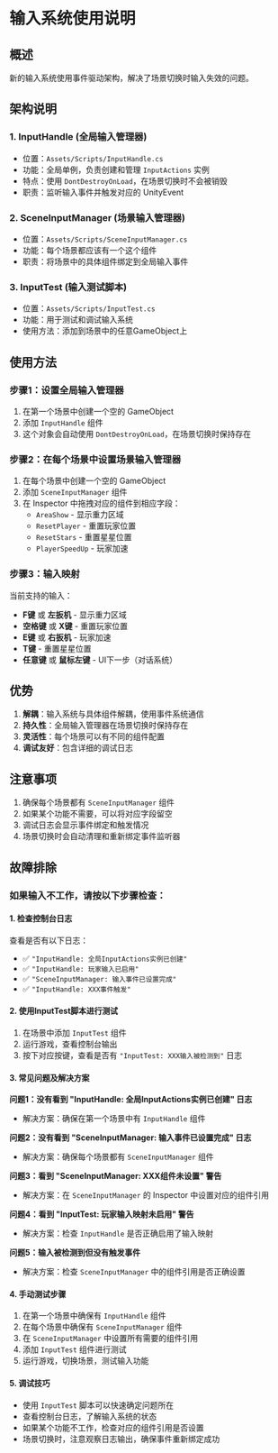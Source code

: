 # 输入系统使用说明

## 概述
新的输入系统使用事件驱动架构，解决了场景切换时输入失效的问题。

## 架构说明

### 1. InputHandle (全局输入管理器)
- 位置：`Assets/Scripts/InputHandle.cs`
- 功能：全局单例，负责创建和管理 `InputActions` 实例
- 特点：使用 `DontDestroyOnLoad`，在场景切换时不会被销毁
- 职责：监听输入事件并触发对应的 UnityEvent

### 2. SceneInputManager (场景输入管理器)
- 位置：`Assets/Scripts/SceneInputManager.cs`
- 功能：每个场景都应该有一个这个组件
- 职责：将场景中的具体组件绑定到全局输入事件

### 3. InputTest (输入测试脚本)
- 位置：`Assets/Scripts/InputTest.cs`
- 功能：用于测试和调试输入系统
- 使用方法：添加到场景中的任意GameObject上

## 使用方法

### 步骤1：设置全局输入管理器
1. 在第一个场景中创建一个空的 GameObject
2. 添加 `InputHandle` 组件
3. 这个对象会自动使用 `DontDestroyOnLoad`，在场景切换时保持存在

### 步骤2：在每个场景中设置场景输入管理器
1. 在每个场景中创建一个空的 GameObject
2. 添加 `SceneInputManager` 组件
3. 在 Inspector 中拖拽对应的组件到相应字段：
   - `AreaShow` - 显示重力区域
   - `ResetPlayer` - 重置玩家位置
   - `ResetStars` - 重置星星位置
   - `PlayerSpeedUp` - 玩家加速

### 步骤3：输入映射
当前支持的输入：
- **F键** 或 **左扳机** - 显示重力区域
- **空格键** 或 **X键** - 重置玩家位置
- **E键** 或 **右扳机** - 玩家加速
- **T键** - 重置星星位置
- **任意键** 或 **鼠标左键** - UI下一步（对话系统）

## 优势
1. **解耦**：输入系统与具体组件解耦，使用事件系统通信
2. **持久性**：全局输入管理器在场景切换时保持存在
3. **灵活性**：每个场景可以有不同的组件配置
4. **调试友好**：包含详细的调试日志

## 注意事项
1. 确保每个场景都有 `SceneInputManager` 组件
2. 如果某个功能不需要，可以将对应字段留空
3. 调试日志会显示事件绑定和触发情况
4. 场景切换时会自动清理和重新绑定事件监听器

## 故障排除

### 如果输入不工作，请按以下步骤检查：

#### 1. 检查控制台日志
查看是否有以下日志：
- ✅ `"InputHandle: 全局InputActions实例已创建"`
- ✅ `"InputHandle: 玩家输入已启用"`
- ✅ `"SceneInputManager: 输入事件已设置完成"`
- ✅ `"InputHandle: XXX事件触发"`

#### 2. 使用InputTest脚本进行测试
1. 在场景中添加 `InputTest` 组件
2. 运行游戏，查看控制台输出
3. 按下对应按键，查看是否有 `"InputTest: XXX输入被检测到"` 日志

#### 3. 常见问题及解决方案

**问题1：没有看到 "InputHandle: 全局InputActions实例已创建" 日志**
- 解决方案：确保在第一个场景中有 `InputHandle` 组件

**问题2：没有看到 "SceneInputManager: 输入事件已设置完成" 日志**
- 解决方案：确保每个场景都有 `SceneInputManager` 组件

**问题3：看到 "SceneInputManager: XXX组件未设置" 警告**
- 解决方案：在 `SceneInputManager` 的 Inspector 中设置对应的组件引用

**问题4：看到 "InputTest: 玩家输入映射未启用" 警告**
- 解决方案：检查 `InputHandle` 是否正确启用了输入映射

**问题5：输入被检测到但没有触发事件**
- 解决方案：检查 `SceneInputManager` 中的组件引用是否正确设置

#### 4. 手动测试步骤
1. 在第一个场景中确保有 `InputHandle` 组件
2. 在每个场景中确保有 `SceneInputManager` 组件
3. 在 `SceneInputManager` 中设置所有需要的组件引用
4. 添加 `InputTest` 组件进行测试
5. 运行游戏，切换场景，测试输入功能

#### 5. 调试技巧
- 使用 `InputTest` 脚本可以快速确定问题所在
- 查看控制台日志，了解输入系统的状态
- 如果某个功能不工作，检查对应的组件引用是否设置
- 场景切换时，注意观察日志输出，确保事件重新绑定成功 